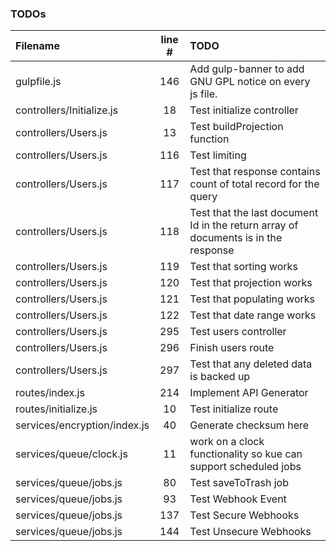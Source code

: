 ### TODOs
| Filename | line # | TODO
|:------|:------:|:------
| gulpfile.js | 146 | Add gulp-banner to add GNU GPL notice on every js file.
| controllers/Initialize.js | 18 | Test initialize controller
| controllers/Users.js | 13 | Test buildProjection function
| controllers/Users.js | 116 | Test limiting
| controllers/Users.js | 117 | Test that response contains count of total record for the query
| controllers/Users.js | 118 | Test that the last document Id in the return array of documents is in the response
| controllers/Users.js | 119 | Test that sorting works
| controllers/Users.js | 120 | Test that projection works
| controllers/Users.js | 121 | Test that populating works
| controllers/Users.js | 122 | Test that date range works
| controllers/Users.js | 295 | Test users controller
| controllers/Users.js | 296 | Finish users route
| controllers/Users.js | 297 | Test that any deleted data is backed up
| routes/index.js | 214 | Implement API Generator
| routes/initialize.js | 10 | Test initialize route
| services/encryption/index.js | 40 | Generate checksum here
| services/queue/clock.js | 11 | work on a clock functionality so kue can support scheduled jobs
| services/queue/jobs.js | 80 | Test saveToTrash job
| services/queue/jobs.js | 93 | Test Webhook Event
| services/queue/jobs.js | 137 | Test Secure Webhooks
| services/queue/jobs.js | 144 | Test Unsecure Webhooks